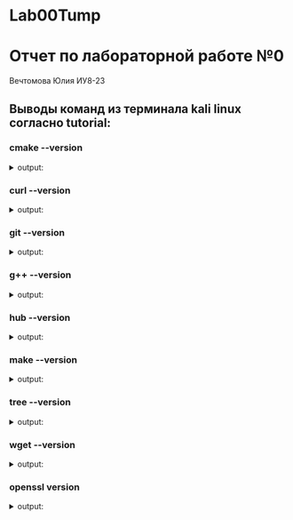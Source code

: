 # Lab00Tump
# Отчет по лабораторной работе №0
Вечтомова Юлия ИУ8-23

## Выводы команд из терминала kali linux согласно tutorial:

###  cmake --version
<details>
  <summary>output:</summary>
  <p>

```
cmake version 3.31.6

CMake suite maintained and supported by Kitware (kitware.com/cmake).* 1. 
```
  </p>
</details>


### curl --version
<details>
  <summary>output:</summary>
  <p>

```
curl 8.15.0 (x86_64-pc-linux-gnu) libcurl/8.15.0 OpenSSL/3.5.2 zlib/1.3.1 brotli/1.1.0 zstd/1.5.7 libidn2/2.3.8 libpsl/0.21.2 libssh2/1.11.1 nghttp2/1.64.0 nghttp3/1.8.0 librtmp/2.3 OpenLDAP/2.6.10
Release-Date: 2025-07-16, security patched: 8.15.0-1
Protocols: dict file ftp ftps gopher gophers http https imap imaps ipfs ipns ldap ldaps mqtt pop3 pop3s rtmp rtsp scp sftp smb smbs smtp smtps telnet tftp ws wss
Features: alt-svc AsynchDNS brotli GSS-API HSTS HTTP2 HTTP3 HTTPS-proxy IDN IPv6 Kerberos Largefile libz NTLM PSL SPNEGO SSL threadsafe TLS-SRP UnixSockets zstd
```
  </p>
</details>


###  git --version
<details>
  <summary>output:</summary>
  <p>

```
git version 2.50.1 
```
  </p>
</details>


###  g++ --version
<details>
  <summary>output:</summary>
  <p>

```
g++ (Debian 14.2.0-19) 14.2.0
Copyright (C) 2024 Free Software Foundation, Inc.
This is free software; see the source for copying conditions.  There is NO
warranty; not even for MERCHANTABILITY or FITNESS FOR A PARTICULAR PURPOSE.
```
  </p>
</details>


###  hub --version
<details>
  <summary>output:</summary>
  <p>

```
git version 2.50.1
hub version 2.14.2

```
  </p>
</details>


###  make --version
<details>
  <summary>output:</summary>
  <p>

```
GNU Make 4.4.1
Built for x86_64-pc-linux-gnu
Copyright (C) 1988-2023 Free Software Foundation, Inc.
License GPLv3+: GNU GPL version 3 or later <https://gnu.org/licenses/gpl.html>
This is free software: you are free to change and redistribute it.
There is NO WARRANTY, to the extent permitted by law.

```
  </p>
</details>


###  tree --version
<details>
  <summary>output:</summary>
  <p>

```
tree v2.2.1 © 1996 - 2024 by Steve Baker, Thomas Moore, Francesc Rocher, Florian Sesser, Kyosuke Tokoro
```
  </p>
</details>


###  wget --version
<details>
  <summary>output:</summary>
  <p>

```
GNU Wget 1.25.0 для linux-gnu.

-cares +digest -gpgme +https +ipv6 +iri +large-file -metalink +nls 
+ntlm +opie +psl +ssl/gnutls 

Wgetrc: 
    /etc/wgetrc (система)
Локаль: 
    /usr/share/locale 
Компиляция: 
    gcc -DHAVE_CONFIG_H -DSYSTEM_WGETRC="/etc/wgetrc" 
    -DLOCALEDIR="/usr/share/locale" -I. -I../../src -I../lib 
    -I../../lib -Wdate-time -D_FORTIFY_SOURCE=2 
    -I/usr/include/p11-kit-1 -DHAVE_LIBGNUTLS -DNDEBUG -g -O2 
    -Werror=implicit-function-declaration 
    -ffile-prefix-map=/build/reproducible-path/wget-1.25.0=. 
    -fstack-protector-strong -fstack-clash-protection -Wformat 
    -Werror=format-security -fcf-protection -DNO_SSLv2 
Ссылка: 
    gcc -I/usr/include/p11-kit-1 -DHAVE_LIBGNUTLS -DNDEBUG -g -O2 
    -Werror=implicit-function-declaration 
    -ffile-prefix-map=/build/reproducible-path/wget-1.25.0=. 
    -fstack-protector-strong -fstack-clash-protection -Wformat 
    -Werror=format-security -fcf-protection -DNO_SSLv2 -Wl,-z,relro 
    -Wl,-z,now -lpcre2-8 -luuid -lidn2 -lnettle -lgnutls -lz -lpsl 
    ../lib/libgnu.a 

Copyright (C) 2015 Free Software Foundation, Inc.
Лицензия GPLv3+: GNU GPL версии 3 или старше
<http://www.gnu.org/licenses/gpl.html>.
Это свободное программное обеспечение: его можно свободно изменять
и распространять дальше.
Ничего НЕ ГАРАНТИРУЕТСЯ, в пределах, ограниченных законом.

Автор оригинальной версии: Hrvoje Niksic <hniksic@xemacs.org>.
Сообщения об ошибках и вопросы отправляйте на <bug-wget@gnu.org>.

```
  </p>
</details>


###  openssl version
<details>
  <summary>output:</summary>
  <p>

```
OpenSSL 3.5.2 5 Aug 2025 (Library: OpenSSL 3.5.2 5 Aug 2025)
```
  </p>
</details>
